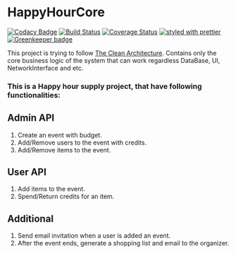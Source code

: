 # HappyHourCore

[![Codacy Badge](https://api.codacy.com/project/badge/Grade/83a4580353a74865b60e67954b2537c2)](https://app.codacy.com/app/skang7/happy-hour-core?utm_source=github.com&utm_medium=referral&utm_content=VividKnife/happy-hour-core&utm_campaign=Badge_Grade_Dashboard)
[![Build Status](https://travis-ci.org/VividKnife/happy-hour-core.svg?branch=master)](https://travis-ci.org/VividKnife/happy-hour-core)
[![Coverage Status](https://coveralls.io/repos/github/VividKnife/happy-hour-core/badge.svg?branch=master)](https://coveralls.io/github/VividKnife/happy-hour-core?branch=master)
[![styled with prettier](https://img.shields.io/badge/styled_with-prettier-ff69b4.svg)](https://github.com/prettier/prettier) [![Greenkeeper badge](https://badges.greenkeeper.io/VividKnife/happy-hour-core.svg)](https://greenkeeper.io/)

This project is trying to follow [The Clean Architecture](http://blog.cleancoder.com/uncle-bob/2012/08/13/the-clean-architecture.html). Contains only the core business logic of the system that can work regardless DataBase, UI, NetworkInterface and etc. 

### This is a Happy hour supply project, that have following functionalities:

## Admin API
1. Create an event with budget.
1. Add/Remove users to the event with credits.
1. Add/Remove items to the event. 
 
## User API
1. Add items to the event.
1. Spend/Return credits for an item. 

## Additional
1. Send email invitation when a user is added an event.
1. After the event ends, generate a shopping list and email to the organizer.
